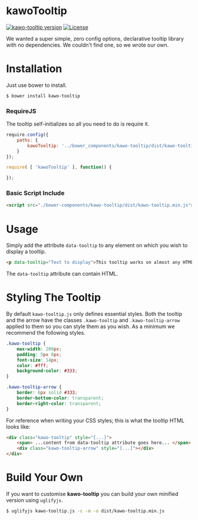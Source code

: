 kawoTooltip
===========
[![kawo-tooltip version](https://img.shields.io/badge/kawo--tooltip-v1.0.4-brightgreen.svg)](https://github.com/mailmangroup/kawo-tooltip/) [![License](http://img.shields.io/badge/License-MIT-blue.svg)](http://opensource.org/licenses/MIT)

We wanted a super simple, zero config options, declarative tooltip library with no dependencies. We couldn't find one, so we wrote our own.


# Installation

Just use bower to install.
```bash
$ bower install kawo-tooltip
```

### RequireJS
The tooltip self-initializes so all you need to do is require it.
```javascript
require.config({
	paths: {
		kawoTooltip: '../bower_components/kawo-tooltip/dist/kawo-tooltip.min'
	}
});

require( [ 'kawoTooltip' ], function() {

});
```

### Basic Script Include
```html
<script src="./bower-components/kawo-tooltip/dist/kawo-tooltip.min.js"></script>
```


# Usage

Simply add the attribute `data-tooltip` to any element on which you wish to display a tooltip.
```html
<p data-tooltip="Text to display">This tooltip works on almost any HTML element.</p>
```
The `data-tooltip` attribute can contain HTML.


# Styling The Tooltip

By default `kawo-tooltip.js` only defines essential styles. Both the tooltip and the arrow have the classes `.kawo-tooltip` and `.kawo-tooltip-arrow` applied to them so you can style them as you wish. As a minimum we recommend the following styles.

```css
.kawo-tooltip {
	max-width: 200px;
	padding: 5px 8px;
	font-size: 14px;
	color: #fff;
	background-color: #333;
}

.kawo-tooltip-arrow {
	border: 6px solid #333;
	border-bottom-color: transparent;
	border-right-color: transparent;
}
```

For reference when writing your CSS styles; this is what the tooltip HTML looks like:
```html
<div class="kawo-tooltip" style="[...]">
	<span> ...content from data-tooltip attribute goes here... </span>
	<div class="kawo-tooltip-arrow" style="[...]"></div>
</div>
```


# Build Your Own

If you want to customise **kawo-tooltip** you can build your own minified version using `uglifyjs`.
```bash
$ uglifyjs kawo-tooltip.js -c -m -o dist/kawo-tooltip.min.js
```